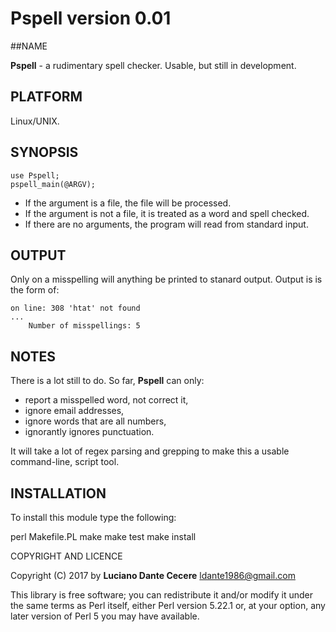 # Pspell version 0.01

##NAME

**Pspell** - a rudimentary spell checker. Usable, but still in development.

## PLATFORM

Linux/UNIX.

## SYNOPSIS

````
use Pspell;
pspell_main(@ARGV);
````
* If the argument is a file, the file will be processed.
* If the argument is not a file, it is treated as a word and spell checked.
* If there are no arguments, the program will read from standard input.

## OUTPUT

Only on a misspelling will anything be printed to stanard output.
Output is is the form of:

	on line: 308 'htat' not found
	...
		Number of misspellings: 5

## NOTES

There is a lot still to do.
So far, **Pspell** can only:
* report a misspelled word, not correct it,
* ignore email addresses,
* ignore words that are all numbers,
* ignorantly ignores punctuation.

It will take a lot of regex parsing and grepping to make this a usable command-line, script tool.
## INSTALLATION

To install this module type the following:

   perl Makefile.PL
   make
   make test
   make install

COPYRIGHT AND LICENCE

Copyright (C) 2017 by **Luciano Dante Cecere** <ldante1986@gmail.com>

This library is free software; you can redistribute it and/or modify
it under the same terms as Perl itself, either Perl version 5.22.1 or,
at your option, any later version of Perl 5 you may have available.


